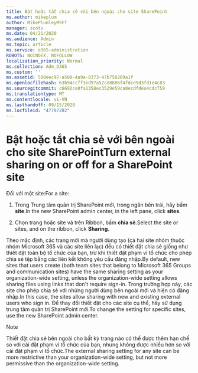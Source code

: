 ```yaml
---
title: Bật hoặc tắt chia sẻ với bên ngoài cho site SharePoint
ms.author: mikeplum
author: MikePlumleyMSFT
manager: scotv
ms.date: 04/21/2020
ms.audience: Admin
ms.topic: article
ms.service: o365-administration
ROBOTS: NOINDEX, NOFOLLOW
localization_priority: Normal
ms.collection: Adm_O365
ms.custom: ''
ms.assetid: 500eec97-a508-4a9a-8373-47b758209a1f
ms.openlocfilehash: 63b94ccff3ed97a52ce8886f4fdce9d3fd1e4c83
ms.sourcegitcommit: c6692ce0fa1358ec3529e59ca0ecdfdea4cdc759
ms.translationtype: MT
ms.contentlocale: vi-VN
ms.lasthandoff: 09/15/2020
ms.locfileid: "47797282"
---
```

# <a name="turn-external-sharing-on-or-off-for-a-sharepoint-site"></a><span data-ttu-id="f55bd-102">Bật hoặc tắt chia sẻ với bên ngoài cho site SharePoint</span><span class="sxs-lookup"><span data-stu-id="f55bd-102">Turn external sharing on or off for a SharePoint site</span></span>

<span data-ttu-id="f55bd-103">Đối với một site:</span><span class="sxs-lookup"><span data-stu-id="f55bd-103">For a site:</span></span>
  
1. <span data-ttu-id="f55bd-104">Trong Trung tâm quản trị SharePoint mới, trong ngăn bên trái, hãy bấm **site**.</span><span class="sxs-lookup"><span data-stu-id="f55bd-104">In the new SharePoint admin center, in the left pane, click **sites**.</span></span>
    
2. <span data-ttu-id="f55bd-105">Chọn trang hoặc site và trên Ribbon, bấm **chia sẻ**.</span><span class="sxs-lookup"><span data-stu-id="f55bd-105">Select the site or sites, and on the ribbon, click **Sharing**.</span></span>
    
<span data-ttu-id="f55bd-106">Theo mặc định, các trang mới mà người dùng tạo (cả hai site nhóm thuộc nhóm Microsoft 365 và các site liên lạc) đều có thiết đặt chia sẻ giống như thiết đặt toàn bộ tổ chức của bạn, trừ khi thiết đặt phạm vi tổ chức cho phép chia sẻ tệp bằng các liên kết không yêu cầu đăng nhập.</span><span class="sxs-lookup"><span data-stu-id="f55bd-106">By default, new sites that users create (both team sites that belong to Microsoft 365 Groups and communication sites) have the same sharing setting as your organization-wide setting, unless the organization-wide setting allows sharing files using links that don't require sign-in.</span></span> <span data-ttu-id="f55bd-107">Trong trường hợp này, các site cho phép chia sẻ với những người dùng bên ngoài mới và hiện có đăng nhập.</span><span class="sxs-lookup"><span data-stu-id="f55bd-107">In this case, the sites allow sharing with new and existing external users who sign in.</span></span> <span data-ttu-id="f55bd-108">Để thay đổi thiết đặt cho các site cụ thể, hãy sử dụng trung tâm quản trị SharePoint mới.</span><span class="sxs-lookup"><span data-stu-id="f55bd-108">To change the setting for specific sites, use the new SharePoint admin center.</span></span>
  
> [!NOTE]
> <span data-ttu-id="f55bd-109">Thiết đặt chia sẻ bên ngoài cho bất kỳ trang nào có thể được thêm hạn chế so với cài đặt phạm vi tổ chức của bạn, nhưng không được nhiều hơn so với cài đặt phạm vi tổ chức.</span><span class="sxs-lookup"><span data-stu-id="f55bd-109">The external sharing setting for any site can be more restrictive than your organization-wide setting, but not more permissive than the organization-wide setting.</span></span> 
  

